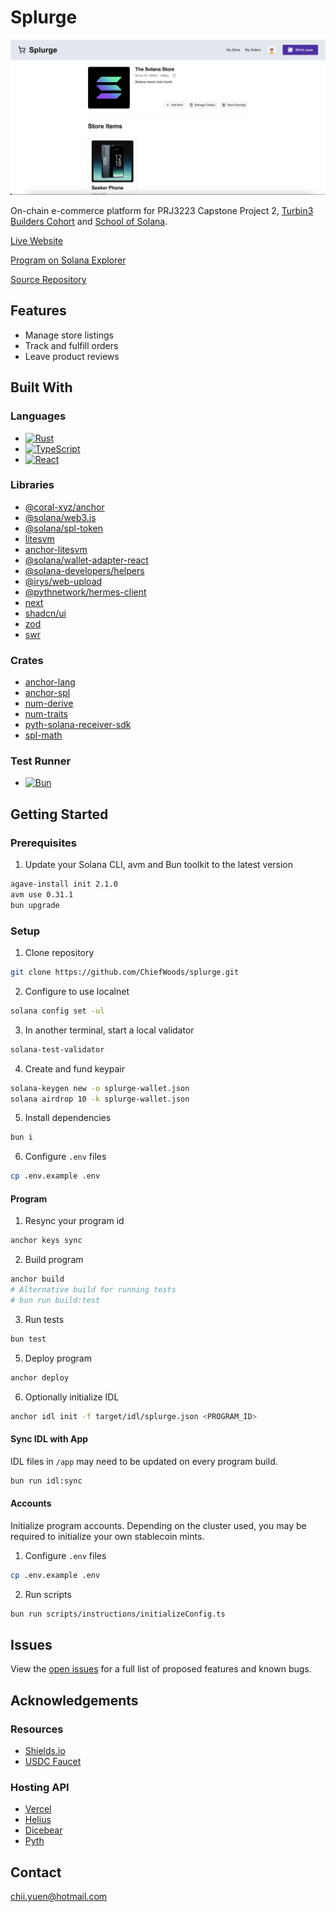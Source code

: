 # Splurge

![Preview](preview.png)

On-chain e-commerce platform for PRJ3223 Capstone Project 2, [Turbin3 Builders Cohort](https://turbin3.com/) and [School of Solana](https://ackee.xyz/school-of-solana).

[Live Website](https://splurge-psi.vercel.app/)

[Program on Solana Explorer](https://explorer.solana.com/address/SPLGho1qL14YvTSyzxf3XSH8yw22ey9MY99gzokV29A?cluster=devnet)

[Source Repository](https://github.com/ChiefWoods/splurge)

## Features

- Manage store listings
- Track and fulfill orders
- Leave product reviews

## Built With

### Languages

- [![Rust](https://img.shields.io/badge/Rust-f75008?style=for-the-badge&logo=rust)](https://www.rust-lang.org/)
- [![TypeScript](https://img.shields.io/badge/TypeScript-ffffff?style=for-the-badge&logo=typescript)](https://www.typescriptlang.org/)
- [![React](https://img.shields.io/badge/React-23272f?style=for-the-badge&logo=react)](https://react.dev/)

### Libraries

- [@coral-xyz/anchor](https://www.anchor-lang.com/)
- [@solana/web3.js](https://solana-labs.github.io/solana-web3.js/)
- [@solana/spl-token](https://solana-labs.github.io/solana-program-library/token/js/)
- [litesvm](https://github.com/LiteSVM/litesvm/tree/master/crates/node-litesvm)
- [anchor-litesvm](https://github.com/LiteSVM/anchor-litesvm/)
- [@solana/wallet-adapter-react](https://github.com/anza-xyz/wallet-adapter)
- [@solana-developers/helpers](https://github.com/solana-developers/helpers)
- [@irys/web-upload](https://irys.xyz/)
- [@pythnetwork/hermes-client](https://www.pyth.network/)
- [next](https://nextjs.org/)
- [shadcn/ui](https://ui.shadcn.com/)
- [zod](https://zod.dev/)
- [swr](https://swr.vercel.app/)

### Crates

- [anchor-lang](https://docs.rs/anchor-lang/latest/anchor_lang/)
- [anchor-spl](https://docs.rs/anchor-spl/latest/anchor_spl/)
- [num-derive](https://docs.rs/num-derive/latest/num_derive/)
- [num-traits](https://docs.rs/num-traits/latest/num_traits/)
- [pyth-solana-receiver-sdk](https://docs.rs/pyth-solana-receiver-sdk/latest/pyth_solana_receiver_sdk/)
- [spl-math](https://docs.rs/spl-math/latest/spl_math/)

### Test Runner

- [![Bun](https://img.shields.io/badge/Bun-000?style=for-the-badge&logo=bun)](https://bun.sh/)

## Getting Started

### Prerequisites

1. Update your Solana CLI, avm and Bun toolkit to the latest version

```bash
agave-install init 2.1.0
avm use 0.31.1
bun upgrade
```

### Setup

1. Clone repository

```bash
git clone https://github.com/ChiefWoods/splurge.git
```

2. Configure to use localnet

```bash
solana config set -ul
```

3. In another terminal, start a local validator

```bash
solana-test-validator
```

4. Create and fund keypair

```bash
solana-keygen new -o splurge-wallet.json
solana airdrop 10 -k splurge-wallet.json
```

5. Install dependencies

```bash
bun i
```

6. Configure `.env` files

```bash
cp .env.example .env
```

#### Program

1. Resync your program id

```bash
anchor keys sync
```

2. Build program

```bash
anchor build
# Alternative build for running tests
# bun run build:test
```

3. Run tests

```bash
bun test
```

5. Deploy program

```bash
anchor deploy
```

6. Optionally initialize IDL

```bash
anchor idl init -f target/idl/splurge.json <PROGRAM_ID>
```

#### Sync IDL with App

IDL files in `/app` may need to be updated on every program build.

```bash
bun run idl:sync
```

#### Accounts

Initialize program accounts. Depending on the cluster used, you may be required to initialize your own stablecoin mints.

1. Configure `.env` files

```bash
cp .env.example .env
```

2. Run scripts

```bash
bun run scripts/instructions/initializeConfig.ts
```

## Issues

View the [open issues](https://github.com/ChiefWoods/splurge/issues) for a full list of proposed features and known bugs.

## Acknowledgements

### Resources

- [Shields.io](https://shields.io/)
- [USDC Faucet](https://faucet.circle.com/)

### Hosting API

- [Vercel](https://vercel.com/)
- [Helius](https://www.helius.dev/)
- [Dicebear](https://www.dicebear.com/)
- [Pyth](https://www.pyth.network/)

## Contact

[chii.yuen@hotmail.com](mailto:chii.yuen@hotmail.com)

